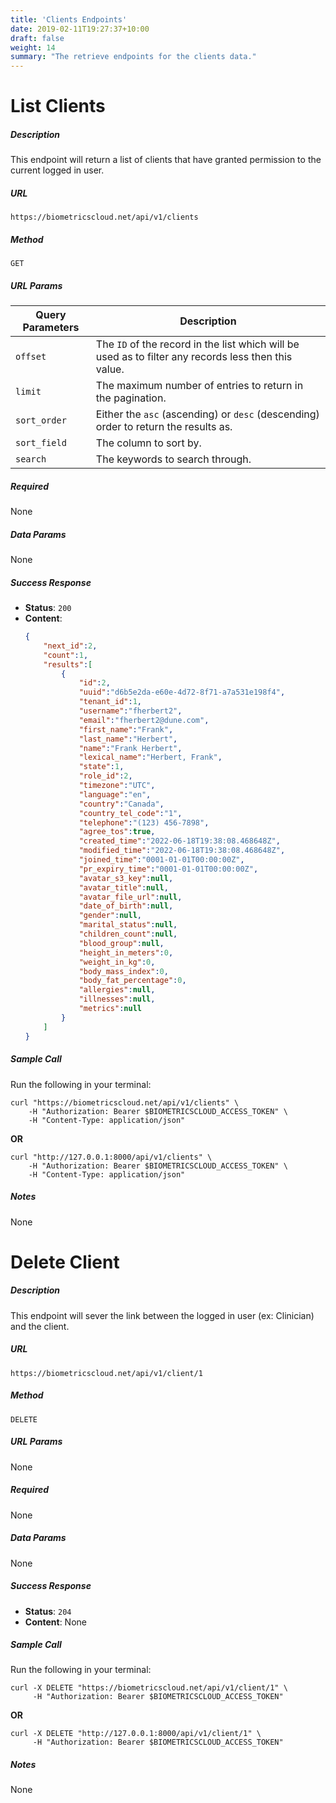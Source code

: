 ```yaml
---
title: 'Clients Endpoints'
date: 2019-02-11T19:27:37+10:00
draft: false
weight: 14
summary: "The retrieve endpoints for the clients data."
---
```


# **List Clients**
##### Description
This endpoint will return a list of clients that have granted permission to the current logged in user.

##### URL

`https://biometricscloud.net/api/v1/clients`

##### Method

`GET`

##### URL Params

Query Parameters | Description
--------- | -----------
`offset` | The `ID` of the record in the list which will be used as to filter any records less then this value.
`limit` | The maximum number of entries to return in the pagination.
`sort_order` | Either the `asc` (ascending) or `desc` (descending) order to return the results as.
`sort_field` | The column to sort by.
`search` | The keywords to search through.

##### Required

None

##### Data Params

None

##### Success Response

  * **Status**: `200`
  * **Content**:
    ```json
    {
        "next_id":2,
        "count":1,
        "results":[
            {
                "id":2,
                "uuid":"d6b5e2da-e60e-4d72-8f71-a7a531e198f4",
                "tenant_id":1,
                "username":"fherbert2",
                "email":"fherbert2@dune.com",
                "first_name":"Frank",
                "last_name":"Herbert",
                "name":"Frank Herbert",
                "lexical_name":"Herbert, Frank",
                "state":1,
                "role_id":2,
                "timezone":"UTC",
                "language":"en",
                "country":"Canada",
                "country_tel_code":"1",
                "telephone":"(123) 456-7898",
                "agree_tos":true,
                "created_time":"2022-06-18T19:38:08.468648Z",
                "modified_time":"2022-06-18T19:38:08.468648Z",
                "joined_time":"0001-01-01T00:00:00Z",
                "pr_expiry_time":"0001-01-01T00:00:00Z",
                "avatar_s3_key":null,
                "avatar_title":null,
                "avatar_file_url":null,
                "date_of_birth":null,
                "gender":null,
                "marital_status":null,
                "children_count":null,
                "blood_group":null,
                "height_in_meters":0,
                "weight_in_kg":0,
                "body_mass_index":0,
                "body_fat_percentage":0,
                "allergies":null,
                "illnesses":null,
                "metrics":null
            }
        ]
    }
    ```

##### Sample Call

Run the following in your terminal:

```shell
curl "https://biometricscloud.net/api/v1/clients" \
    -H "Authorization: Bearer $BIOMETRICSCLOUD_ACCESS_TOKEN" \
    -H "Content-Type: application/json"
```

**OR**

```shell
curl "http://127.0.0.1:8000/api/v1/clients" \
    -H "Authorization: Bearer $BIOMETRICSCLOUD_ACCESS_TOKEN" \
    -H "Content-Type: application/json"
```

##### Notes

None


# **Delete Client**
##### Description
This endpoint will sever the link between the logged in user (ex: Clinician) and the client.

##### URL

`https://biometricscloud.net/api/v1/client/1`

##### Method

`DELETE`

##### URL Params

None

##### Required

None

##### Data Params

None

##### Success Response

  * **Status**: `204`
  * **Content**: None

##### Sample Call

Run the following in your terminal:

```shell
curl -X DELETE "https://biometricscloud.net/api/v1/client/1" \
     -H "Authorization: Bearer $BIOMETRICSCLOUD_ACCESS_TOKEN"
```

**OR**

```shell
curl -X DELETE "http://127.0.0.1:8000/api/v1/client/1" \
     -H "Authorization: Bearer $BIOMETRICSCLOUD_ACCESS_TOKEN"
```

##### Notes

None
